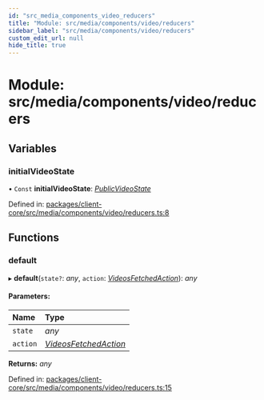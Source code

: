 ```yaml
---
id: "src_media_components_video_reducers"
title: "Module: src/media/components/video/reducers"
sidebar_label: "src/media/components/video/reducers"
custom_edit_url: null
hide_title: true
---
```


# Module: src/media/components/video/reducers

## Variables

### initialVideoState

• `Const` **initialVideoState**: [*PublicVideoState*](../interfaces/src_media_components_video_actions.publicvideostate.md)

Defined in: [packages/client-core/src/media/components/video/reducers.ts:8](https://github.com/xr3ngine/xr3ngine/blob/77d12cea0/packages/client-core/src/media/components/video/reducers.ts#L8)

## Functions

### default

▸ **default**(`state?`: *any*, `action`: [*VideosFetchedAction*](../interfaces/src_media_components_video_actions.videosfetchedaction.md)): *any*

#### Parameters:

Name | Type |
:------ | :------ |
`state` | *any* |
`action` | [*VideosFetchedAction*](../interfaces/src_media_components_video_actions.videosfetchedaction.md) |

**Returns:** *any*

Defined in: [packages/client-core/src/media/components/video/reducers.ts:15](https://github.com/xr3ngine/xr3ngine/blob/77d12cea0/packages/client-core/src/media/components/video/reducers.ts#L15)
